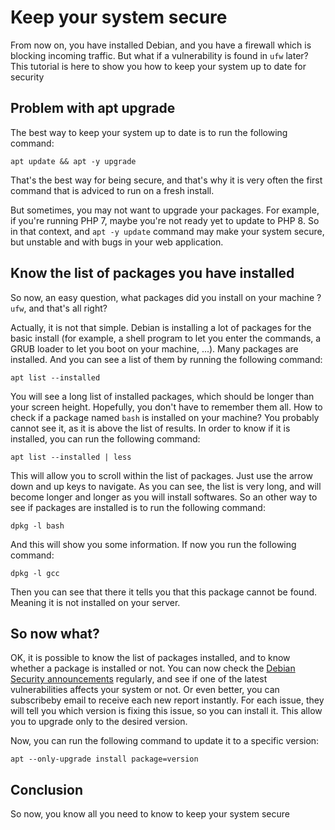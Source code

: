 # Keep your system secure

From now on, you have installed Debian, and you have a firewall which is blocking incoming traffic. But what if a vulnerability is found in `ufw` later? This tutorial is here to show you how to keep your system up to date for security

## Problem with apt upgrade

The best way to keep your system up to date is to run the following command:

```
apt update && apt -y upgrade
```

That's the best way for being secure, and that's why it is very often the first command that is adviced to run on a fresh install.

But sometimes, you may not want to upgrade your packages. For example, if you're running PHP 7, maybe you're not ready yet to update to PHP 8. So in that context, and `apt -y update` command may make your system secure, but unstable and with bugs in your web application.

## Know the list of packages you have installed

So now, an easy question, what packages did you install on your machine ? `ufw`, and that's all right?

Actually, it is not that simple. Debian is installing a lot of packages for the basic install (for example, a shell program to let you enter the commands, a GRUB loader to let you boot on your machine, ...). Many packages are installed. And you can see a list of them by running the following command:

```
apt list --installed
```

You will see a long list of installed packages, which should be longer than your screen height. Hopefully, you don't have to remember them all. How to check if a package named `bash` is installed on your machine? You probably cannot see it, as it is above the list of results. In order to know if it is installed, you can run the following command:

```
apt list --installed | less
```

This will allow you to scroll within the list of packages. Just use the arrow down and up keys to navigate. As you can see, the list is very long, and will become longer and longer as you will install softwares. So an other way to see if packages are installed is to run the following command:

```
dpkg -l bash
```

And this will show you some information. If now you run the following command:

```
dpkg -l gcc
```

Then you can see that there it tells you that this package cannot be found. Meaning it is not installed on your server.

## So now what?

OK, it is possible to know the list of packages installed, and to know whether a package is installed or not. You can now check the [Debian Security announcements](https://www.debian.org/security/) regularly, and see if one of the latest vulnerabilities affects your system or not. Or even better, you can subscribeby email to receive each new report instantly. For each issue, they will tell you which version is fixing this issue, so you can install it. This allow you to upgrade only to the desired version.

Now, you can run the following command to update it to a specific version:

```
apt --only-upgrade install package=version
```

## Conclusion

So now, you know all you need to know to keep your system secure
